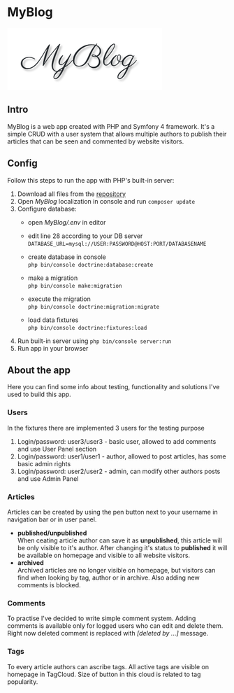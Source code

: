 # MyBlog

![Alt text](/public/img/logo.png)

## Intro

MyBlog is a  web app created with PHP and Symfony 4 framework. It's a simple CRUD with a user system that allows multiple authors to publish their articles that can be seen and commented by website visitors.

## Config

Follow this steps to run the app with PHP's built-in server:

1. Download all files from the [repository](https://github.com/Sapozarom/MyBlog)
2. Open *MyBlog* localization in console and run `composer update`
3. Configure database:
    - open *MyBlog/.env* in editor
    - edit line 28 according to your DB server  
    `DATABASE_URL=mysql://USER:PASSWORD@HOST:PORT/DATABASENAME`

    - create database in console  
    `php bin/console doctrine:database:create`

    - make a migration  
    `php bin/console make:migration`

    - execute the migration  
    `php bin/console doctrine:migration:migrate`

    - load data fixtures  
    `php bin/console doctrine:fixtures:load`
4. Run built-in server using `php bin/console server:run`
5. Run app in your browser

## About the app

Here you can find some info about testing, functionality and solutions I've used to build this app.

### Users

In the fixtures there are implemented 3 users for the testing purpose

1. Login/password: user3/user3 - basic user, allowed to add comments and use User Panel section
2. Login/password: user1/user1 - author, allowed to post articles, has some basic admin rights
3. Login/password: user2/user2 - admin,  can modify other authors posts and use Admin Panel

### Articles

Articles can be created by using the pen button next to your username in navigation bar or in user panel.

- **published/unpublished**  
When ceating article author can save it as **unpublished**, this article will be only visible to it's author. After changing it's status to **published** it will be available on homepage and visible to all website visitors.
- **archived**  
Archived articles are no longer visible on homepage, but visitors can find when looking by tag, author or in archive. Also adding new comments is blocked.

### Comments

To practise I've decided to write simple comment system. Adding comments is available only for logged users who can edit and delete them. Right now deleted comment is replaced with *[deleted by ...]* message.

### Tags

To every article authors can ascribe tags. All active tags are visible on homepage in TagCloud. Size of button in this cloud is related to tag popularity.
